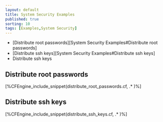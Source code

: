 ```yaml
---
layout: default
title: System Security Examples
published: true
sorting: 10
tags: [Examples,System Security]
---
```


* [Distribute root passwords][System Security Examples#Distribute root passwords]
* [Distribute ssh keys][System Security Examples#Distribute ssh keys]
* Distribute ssh keys

## Distribute root passwords


[%CFEngine_include_snippet(distribute_root_passwords.cf, .* )%]

## Distribute ssh keys

[%CFEngine_include_snippet(distribute_ssh_keys.cf, .* )%]
